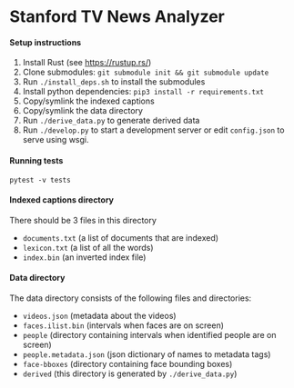 # Stanford TV News Analyzer

#### Setup instructions

1. Install Rust (see https://rustup.rs/)
2. Clone submodules: `git submodule init && git submodule update`
3. Run `./install_deps.sh` to install the submodules
4. Install python dependencies: `pip3 install -r requirements.txt`
5. Copy/symlink the indexed captions
6. Copy/symlink the data directory
7. Run `./derive_data.py` to generate derived data
8. Run `./develop.py` to start a development server or edit `config.json` to
   serve using wsgi.

#### Running tests

`pytest -v tests`

#### Indexed captions directory

There should be 3 files in this directory

 - `documents.txt` (a list of documents that are indexed)
 - `lexicon.txt` (a list of all the words)
 - `index.bin` (an inverted index file)

#### Data directory

The data directory consists of the following files and directories:

 - `videos.json` (metadata about the videos)
 - `faces.ilist.bin` (intervals when faces are on screen)
 - `people` (directory containing intervals when identified people are on screen)
 - `people.metadata.json` (json dictionary of names to metadata tags)
 - `face-bboxes` (directory containing face bounding boxes)
 - `derived` (this directory is generated by `./derive_data.py`)
